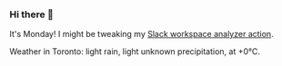 ### Hi there :wave:

It's Monday! I might be tweaking my [Slack workspace analyzer action](https://github.com/bewuethr/slack-analyzer).

Weather in Toronto: light rain, light unknown precipitation, at +0°C.
